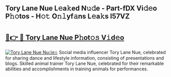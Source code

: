 ## Tory Lane Nue L𝚎a𝚔ed N𝚞𝚍e - Part-fDX Vi𝚍𝚎o P𝚑𝚘tos - H𝚘𝚝 O𝚗𝚕yf𝚊ns L𝚎a𝚔s l57VZ

# <h2><a href="http://kfdrven.oniu.top/?m=Tory+Lane+Nue">🔗👉 🔴 Tory Lane Nue P𝚑ot𝚘𝚜 V𝚒d𝚎o</a></h2>

[![Tory Lane Nue Nu𝚍e𝚜](https://i.imgur.com/0qMVB7G.gif)](http://kfdrven.oniu.top/?m=Tory+Lane+Nue)
Social media influencer Tory Lane Nue, celebrated for sharing dance and lifestyle information, consisting of presentations and blogs. Skilled animal trainer Tory Lane Nue, celebrated for their remarkable abilities and accomplishments in training animals for performances.  
